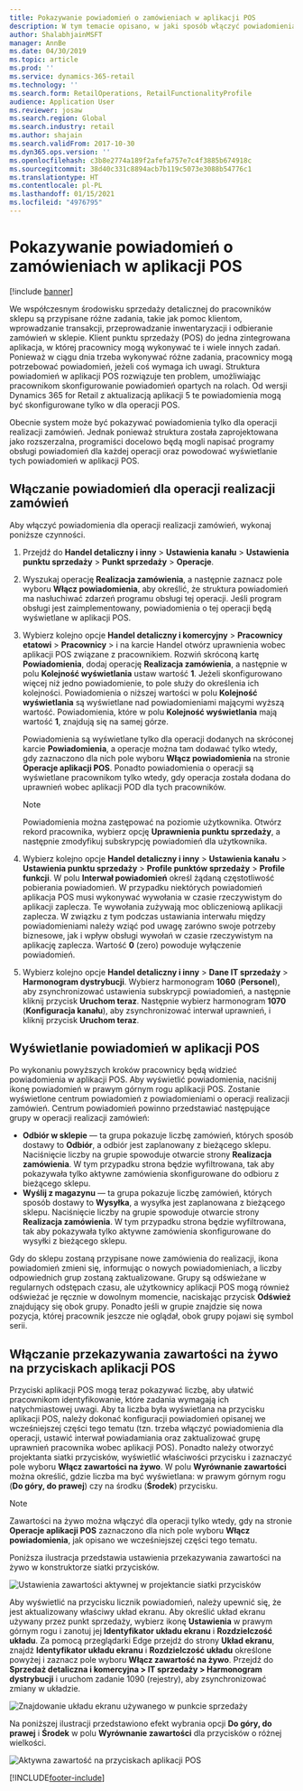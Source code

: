 ```yaml
---
title: Pokazywanie powiadomień o zamówieniach w aplikacji POS
description: W tym temacie opisano, w jaki sposób włączyć powiadomienia o zamówieniach w aplikacji POS i strukturze powiadomień.
author: ShalabhjainMSFT
manager: AnnBe
ms.date: 04/30/2019
ms.topic: article
ms.prod: ''
ms.service: dynamics-365-retail
ms.technology: ''
ms.search.form: RetailOperations, RetailFunctionalityProfile
audience: Application User
ms.reviewer: josaw
ms.search.region: Global
ms.search.industry: retail
ms.author: shajain
ms.search.validFrom: 2017-10-30
ms.dyn365.ops.version: ''
ms.openlocfilehash: c3b8e2774a189f2afefa757e7c4f3885b674918c
ms.sourcegitcommit: 38d40c331c8894acb7b119c5073e3088b54776c1
ms.translationtype: HT
ms.contentlocale: pl-PL
ms.lasthandoff: 01/15/2021
ms.locfileid: "4976795"
---
```

# <a name="show-order-notifications-in-the-point-of-sale-pos"></a>Pokazywanie powiadomień o zamówieniach w aplikacji POS

[!include [banner](includes/banner.md)]

We współczesnym środowisku sprzedaży detalicznej do pracowników sklepu są przypisane różne zadania, takie jak pomoc klientom, wprowadzanie transakcji, przeprowadzanie inwentaryzacji i odbieranie zamówień w sklepie. Klient punktu sprzedaży (POS) do jedna zintegrowana aplikacja, w której pracownicy mogą wykonywać te i wiele innych zadań. Ponieważ w ciągu dnia trzeba wykonywać różne zadania, pracownicy mogą potrzebować powiadomień, jeżeli coś wymaga ich uwagi. Struktura powiadomień w aplikacji POS rozwiązuje ten problem, umożliwiając pracownikom skonfigurowanie powiadomień opartych na rolach. Od wersji Dynamics 365 for Retail z aktualizacją aplikacji 5 te powiadomienia mogą być skonfigurowane tylko w dla operacji POS.


Obecnie system może być pokazywać powiadomienia tylko dla operacji realizacji zamówień. Jednak ponieważ struktura została zaprojektowana jako rozszerzalna, programiści docelowo będą mogli napisać programy obsługi powiadomień dla każdej operacji oraz powodować wyświetlanie tych powiadomień w aplikacji POS.

## <a name="enable-notifications-for-order-fulfillment-operations"></a>Włączanie powiadomień dla operacji realizacji zamówień

Aby włączyć powiadomienia dla operacji realizacji zamówień, wykonaj poniższe czynności.

1. Przejdź do **Handel detaliczny i inny** &gt; **Ustawienia kanału** &gt; **Ustawienia punktu sprzedaży** &gt; **Punkt sprzedaży** &gt; **Operacje**.
2. Wyszukaj operację **Realizacja zamówienia**, a następnie zaznacz pole wyboru **Włącz powiadomienia**, aby określić, że struktura powiadomień ma nasłuchiwać zdarzeń programu obsługi tej operacji. Jeśli program obsługi jest zaimplementowany, powiadomienia o tej operacji będą wyświetlane w aplikacji POS.
3. Wybierz kolejno opcje **Handel detaliczny i komercyjny** &gt; **Pracownicy etatowi** &gt; **Pracownicy** &gt; i na karcie Handel otwórz uprawnienia wobec aplikacji POS związane z pracownikiem. Rozwiń skróconą kartę **Powiadomienia**, dodaj operację **Realizacja zamówienia**, a następnie w polu **Kolejność wyświetlania** ustaw wartość **1**. Jeżeli skonfigurowano więcej niż jedno powiadomienie, to pole służy do określenia ich kolejności. Powiadomienia o niższej wartości w polu **Kolejność wyświetlania** są wyświetlane nad powiadomieniami mającymi wyższą wartość. Powiadomienia, które w polu **Kolejność wyświetlania** mają wartość **1**, znajdują się na samej górze.

    Powiadomienia są wyświetlane tylko dla operacji dodanych na skróconej karcie **Powiadomienia**, a operacje można tam dodawać tylko wtedy, gdy zaznaczono dla nich pole wyboru **Włącz powiadomienia** na stronie **Operacje aplikacji POS**. Ponadto powiadomienia o operacji są wyświetlane pracownikom tylko wtedy, gdy operacja została dodana do uprawnień wobec aplikacji POD dla tych pracowników.

    > [!NOTE]
    > Powiadomienia można zastępować na poziomie użytkownika. Otwórz rekord pracownika, wybierz opcję **Uprawnienia punktu sprzedaży**, a następnie zmodyfikuj subskrypcję powiadomień dla użytkownika.

4. Wybierz kolejno opcje **Handel detaliczny i inny** &gt; **Ustawienia kanału** &gt; **Ustawienia punktu sprzedaży** &gt; **Profile punktów sprzedaży** &gt; **Profile funkcji**. W polu **Interwał powiadomień** określ żądaną częstotliwość pobierania powiadomień. W przypadku niektórych powiadomień aplikacja POS musi wykonywać wywołania w czasie rzeczywistym do aplikacji zaplecza. Te wywołania zużywają moc obliczeniową aplikacji zaplecza. W związku z tym podczas ustawiania interwału między powiadomieniami należy wziąć pod uwagę zarówno swoje potrzeby biznesowe, jak i wpływ obsługi wywołań w czasie rzeczywistym na aplikację zaplecza. Wartość **0** (zero) powoduje wyłączenie powiadomień.
5. Wybierz kolejno opcje **Handel detaliczny i inny** &gt; **Dane IT sprzedaży** &gt; **Harmonogram dystrybucji**. Wybierz harmonogram **1060** (**Personel**), aby zsynchronizować ustawienia subskrypcji powiadomień, a następnie kliknij przycisk **Uruchom teraz**. Następnie wybierz harmonogram **1070** (**Konfiguracja kanału**), aby zsynchronizować interwał uprawnień, i kliknij przycisk **Uruchom teraz**.

## <a name="view-notifications-in-the-pos"></a>Wyświetlanie powiadomień w aplikacji POS

Po wykonaniu powyższych kroków pracownicy będą widzieć powiadomienia w aplikacji POS. Aby wyświetlić powiadomienia, naciśnij ikonę powiadomień w prawym górnym rogu aplikacji POS. Zostanie wyświetlone centrum powiadomień z powiadomieniami o operacji realizacji zamówień. Centrum powiadomień powinno przedstawiać następujące grupy w operacji realizacji zamówień:

- **Odbiór w sklepie** — ta grupa pokazuje liczbę zamówień, których sposób dostawy to **Odbiór**, a odbiór jest zaplanowany z bieżącego sklepu. Naciśnięcie liczby na grupie spowoduje otwarcie strony **Realizacja zamówienia**. W tym przypadku strona będzie wyfiltrowana, tak aby pokazywała tylko aktywne zamówienia skonfigurowane do odbioru z bieżącego sklepu.
- **Wyślij z magazynu** — ta grupa pokazuje liczbę zamówień, których sposób dostawy to **Wysyłka**, a wysyłka jest zaplanowana z bieżącego sklepu. Naciśnięcie liczby na grupie spowoduje otwarcie strony **Realizacja zamówienia**. W tym przypadku strona będzie wyfiltrowana, tak aby pokazywała tylko aktywne zamówienia skonfigurowane do wysyłki z bieżącego sklepu.

Gdy do sklepu zostaną przypisane nowe zamówienia do realizacji, ikona powiadomień zmieni się, informując o nowych powiadomieniach, a liczby odpowiednich grup zostaną zaktualizowane. Grupy są odświeżane w regularnych odstępach czasu, ale użytkownicy aplikacji POS mogą również odświeżać je ręcznie w dowolnym momencie, naciskając przycisk **Odśwież** znajdujący się obok grupy. Ponadto jeśli w grupie znajdzie się nowa pozycja, której pracownik jeszcze nie oglądał, obok grupy pojawi się symbol serii.

## <a name="enable-live-content-on-pos-buttons"></a>Włączanie przekazywania zawartości na żywo na przyciskach aplikacji POS

Przyciski aplikacji POS mogą teraz pokazywać liczbę, aby ułatwić pracownikom identyfikowanie, które zadania wymagają ich natychmiastowej uwagi. Aby ta liczba była wyświetlana na przycisku aplikacji POS, należy dokonać konfiguracji powiadomień opisanej we wcześniejszej części tego tematu (tzn. trzeba włączyć powiadomienia dla operacji, ustawić interwał powiadamiania oraz zaktualizować grupę uprawnień pracownika wobec aplikacji POS). Ponadto należy otworzyć projektanta siatki przycisków, wyświetlić właściwości przycisku i zaznaczyć pole wyboru **Włącz zawartości na żywo**. W polu **Wyrównanie zawartości** można określić, gdzie liczba ma być wyświetlana: w prawym górnym rogu (**Do góry, do prawej**) czy na środku (**Środek**) przycisku.

> [!NOTE]
> Zawartości na żywo można włączyć dla operacji tylko wtedy, gdy na stronie **Operacje aplikacji POS** zaznaczono dla nich pole wyboru **Włącz powiadomienia**, jak opisano we wcześniejszej części tego tematu.

Poniższa ilustracja przedstawia ustawienia przekazywania zawartości na żywo w konstruktorze siatki przycisków.

![Ustawienia zawartości aktywnej w projektancie siatki przycisków](./media/ButtonGridDesigner.png "Ustawienia zawartości aktywnej w projektancie siatki przycisków")

Aby wyświetlić na przycisku licznik powiadomień, należy upewnić się, że jest aktualizowany właściwy układ ekranu. Aby określić układ ekranu używany przez punkt sprzedaży, wybierz ikonę **Ustawienia** w prawym górnym rogu i zanotuj jej **Identyfikator układu ekranu** i **Rozdzielczość układu**. Za pomocą przeglądarki Edge przejdź do strony **Układ ekranu**, znajdź **Identyfikator układu ekranu** i **Rozdzielczość układu** określone powyżej i zaznacz pole wyboru **Włącz zawartość na żywo**. Przejdź do **Sprzedaż detaliczna i komercyjna \> IT sprzedaży \> Harmonogram dystrybucji** i uruchom zadanie 1090 (rejestry), aby zsynchronizować zmiany w układzie.


![Znajdowanie układu ekranu używanego w punkcie sprzedaży](./media/Choose_screen_layout.png "Znajdź układy ekranu")

Na poniższej ilustracji przedstawiono efekt wybrania opcji **Do góry, do prawej** i **Środek** w polu **Wyrównanie zawartości** dla przycisków o różnej wielkości.

![Aktywna zawartość na przyciskach aplikacji POS](./media/ButtonsWithLiveContent.png "Aktywna zawartość na przyciskach aplikacji POS")


[!INCLUDE[footer-include](../includes/footer-banner.md)]